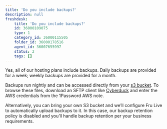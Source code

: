 ```yaml
---
title: 'Do you include backups?'
description: null
freshdesk:
    title: 'Do you include backups?'
    id: 36000109075
    type: 1
    category_id: 36000115505
    folder_id: 36000178516
    agent_id: 36007655997
    status: 2
    tags: []
---
```


Yes, all of our hosting plans include backups. Daily backups are provided for a week; weekly backups are provided for a month.

Backups run nightly and can be accessed directly from your [s3 bucket](<https://docs.aws.amazon.com/AmazonS3/latest/dev/UsingBucket.html>). To browse these files, download an SFTP client like [Cyberduck](<https://cyberduck.io/>) and enter the AWS credentials from the 1Password AWS note.

Alternatively, you can bring your own S3 bucket and we’ll configure Fru Live to automatically upload backups to it. In this case, our backup retention policy is disabled and you’ll handle backup retention per your business requirements.

